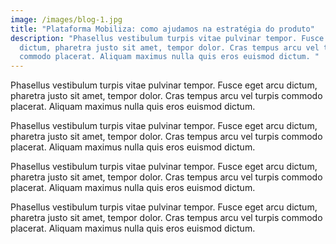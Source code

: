 ```yaml
---
image: /images/blog-1.jpg
title: "Plataforma Mobiliza: como ajudamos na estratégia do produto"
description: "Phasellus vestibulum turpis vitae pulvinar tempor. Fusce eget arcu
  dictum, pharetra justo sit amet, tempor dolor. Cras tempus arcu vel turpis
  commodo placerat. Aliquam maximus nulla quis eros euismod dictum. "
---
```

Phasellus vestibulum turpis vitae pulvinar tempor. Fusce eget arcu dictum, pharetra justo sit amet, tempor dolor. Cras tempus arcu vel turpis commodo placerat. Aliquam maximus nulla quis eros euismod dictum. 

Phasellus vestibulum turpis vitae pulvinar tempor. Fusce eget arcu dictum, pharetra justo sit amet, tempor dolor. Cras tempus arcu vel turpis commodo placerat. Aliquam maximus nulla quis eros euismod dictum. 

Phasellus vestibulum turpis vitae pulvinar tempor. Fusce eget arcu dictum, pharetra justo sit amet, tempor dolor. Cras tempus arcu vel turpis commodo placerat. Aliquam maximus nulla quis eros euismod dictum. 

Phasellus vestibulum turpis vitae pulvinar tempor. Fusce eget arcu dictum, pharetra justo sit amet, tempor dolor. Cras tempus arcu vel turpis commodo placerat. Aliquam maximus nulla quis eros euismod dictum.
